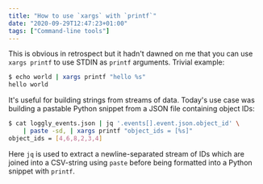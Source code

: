 ```yaml
---
title: "How to use `xargs` with `printf`"
date: "2020-09-29T12:47:23+01:00"
tags: ["Command-line tools"]
---
```


This is obvious in retrospect but it hadn't dawned on me that you can use
`xargs printf` to use STDIN as `printf` arguments. Trivial example:

```bash
$ echo world | xargs printf "hello %s"
hello world
```

It's useful for building strings from streams of data. Today's use case was
building a pastable Python snippet from a JSON file containing object IDs:

```bash
$ cat loggly_events.json | jq '.events[].event.json.object_id' \
    | paste -sd, | xargs printf "object_ids = [%s]"
object_ids = [4,6,8,2,3,4]
```

Here `jq` is used to extract a newline-separated stream of IDs which are joined
into a CSV-string using `paste` before being formatted into a Python snippet
with `printf`.
